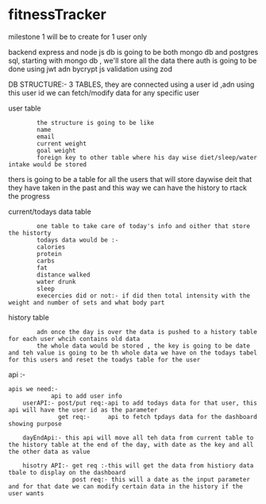 # fitnessTracker
milestone 1 will be to create for 1 user only

backend 
express and node js
db is going to be both mongo db and postgres sql, starting with mongo db , we'll store all the data there
auth is going to be done using jwt adn bycrypt js
validation using zod


DB STRUCTURE:- 3 TABLES, they are connected using a user id ,adn using this user id we can fetch/modify data for any specific user

user table

            the structure is going to be like
            name
            email
            current weight
            goal weight
            foreign key to other table where his day wise diet/sleep/water intake would be stored

thers is going to be a table for all the users that will store daywise deit that they have taken in the past and this way we can have the history to rtack the progress


current/todays data table

            one table to take care of today's info and oither that store the historty
            todays data would be :-
            calories
            protein
            carbs
            fat
            distance walked
            water drunk
            sleep 
            execercies did or not:- if did then total intensity with the weight and number of sets and what body part

history table

            adn once the day is over the data is pushed to a history table for each user whcih contains old data
            the whole data would be stored , the key is going to be date and teh value is going to be th whole data we have on the todays tabel for this users and reset the toadys table for the user


api :-

    apis we need:-
                api to add user info
        userAPI:- post/put req:-api to add todays data for that user, this  api will have the user id as the parameter
                  get req:-     api to fetch tpdays data for the dashboard showing purpose

        dayEndApi:- this api will move all teh data from current table to the history table at the end of the day, with date as the key and all the other data as value

        hisotry API:- get req :-this will get the data from histiory data tbale to display on the dashboard
                      post req:- this will a date as the input parameter and for that date we can modify certain data in the history if the user wants